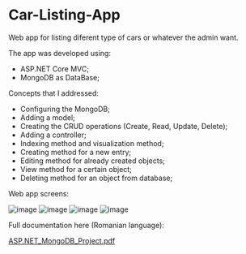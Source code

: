 # Car-Listing-App
Web app for listing diferent type of cars or whatever the admin want.

The app was developed using:

  - ASP.NET Core MVC;
  - MongoDB as DataBase;

Concepts that I addressed:
  
  - Configuring the MongoDB;
  - Adding a model;
  - Creating the CRUD operations (Create, Read, Update, Delete);
  - Adding a controller;
  - Indexing method and visualization method;
  - Creating method for a new entry;
  - Editing method for already created objects;
  - View method for a certain object;
  - Deleting method for an object from database;

Web app screens:

![image](https://user-images.githubusercontent.com/52401139/134642973-05d7c447-ad0e-43cf-a40c-0e622d4bbfaf.png)
![image](https://user-images.githubusercontent.com/52401139/134643021-a1ea6c63-811a-4a13-a9b3-7d93b187e6cd.png)
![image](https://user-images.githubusercontent.com/52401139/134643005-d3a51e2c-8a81-48f4-a152-3fdbf829f8ad.png)
![image](https://user-images.githubusercontent.com/52401139/134642992-4f3d95e2-2e87-46d7-a85c-acb8d9a98da5.png)

Full documentation here (Romanian language):

[ASP.NET_MongoDB_Project.pdf](https://github.com/robert1564/Car-Listing-App/files/7224242/ASP.NET_MongoDB_Project.pdf)
